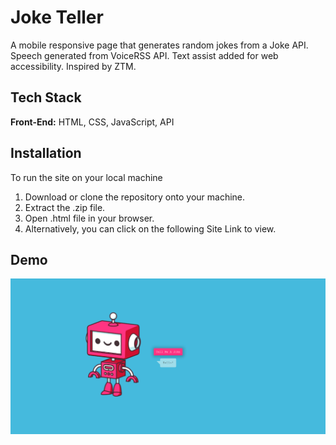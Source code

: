 # Joke Teller

A mobile responsive page that generates random jokes from a Joke API. Speech generated from VoiceRSS API. Text assist added for web accessibility. Inspired by ZTM.


## Tech Stack

**Front-End:** HTML, CSS, JavaScript, API

## Installation

To run the site on your local machine

1) Download or clone the repository onto your machine.
2) Extract the .zip file.
3) Open .html file in your browser.
4) Alternatively, you can click on the following Site Link to view.
## Demo

![](/assets/screenshot.png)
